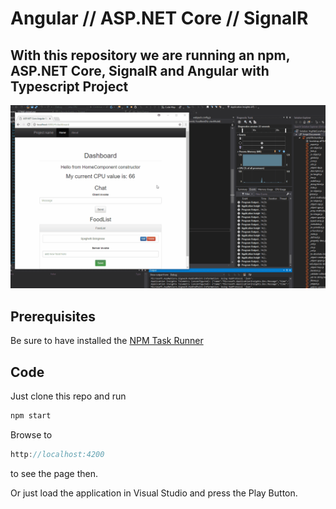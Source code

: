 # Angular // ASP.NET Core // SignalR

## With this repository we are running an npm, ASP.NET Core, SignalR and Angular with Typescript Project

![signalr](.github/signalr.gif 'signalr')

## Prerequisites

Be sure to have installed the [NPM Task Runner](https://marketplace.visualstudio.com/items?itemName=MadsKristensen.NPMTaskRunner)

## Code

Just clone this repo and run

```javascript
npm start
```

Browse to

```javascript
http://localhost:4200
```

to see the page then.

Or just load the application in Visual Studio and press the Play Button.
